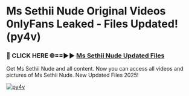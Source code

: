 # Ms Sethii Nude Original Videos 0nlyFans Leaked - Files Updated! (py4v)

<h3>🔴 CLICK HERE 🌐==►► <a href="https://tinyurl.com/52m3yx9h" rel="nofollow">Ms Sethii Nude Updated Files</a></h3>

Get Ms Sethii Nude and all content. Now you can access all videos and pictures of Ms Sethii Nude. New Updated Files 2025!

[![py4v](https://i.imgur.com/TnHtlc8.gif)](https://tinyurl.com/52m3yx9h)
